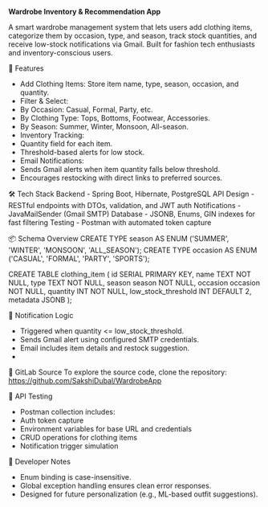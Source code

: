**Wardrobe Inventory & Recommendation App**

A smart wardrobe management system that lets users add clothing items, categorize them by occasion, type, and season, track stock quantities, and receive low-stock notifications via Gmail. Built for fashion tech enthusiasts and inventory-conscious users.

🚀 Features
- Add Clothing Items: Store item name, type, season, occasion, and quantity.
- Filter & Select:
- By Occasion: Casual, Formal, Party, etc.
- By Clothing Type: Tops, Bottoms, Footwear, Accessories.
- By Season: Summer, Winter, Monsoon, All-season.
- Inventory Tracking:
- Quantity field for each item.
- Threshold-based alerts for low stock.
- Email Notifications:
- Sends Gmail alerts when item quantity falls below threshold.
- Encourages restocking with direct links to preferred sources.
  
🛠️ Tech Stack
Backend - Spring Boot, Hibernate, PostgreSQL
API Design - RESTful endpoints with DTOs, validation, and JWT auth
Notifications - JavaMailSender (Gmail SMTP)
Database - JSONB, Enums, GIN indexes for fast filtering
Testing - Postman with automated token capture

📦 Schema Overview
CREATE TYPE season AS ENUM ('SUMMER', 'WINTER', 'MONSOON', 'ALL_SEASON');
CREATE TYPE occasion AS ENUM ('CASUAL', 'FORMAL', 'PARTY', 'SPORTS');

CREATE TABLE clothing_item (
  id SERIAL PRIMARY KEY,
  name TEXT NOT NULL,
  type TEXT NOT NULL,
  season season NOT NULL,
  occasion occasion NOT NULL,
  quantity INT NOT NULL,
  low_stock_threshold INT DEFAULT 2,
  metadata JSONB
);

🔔 Notification Logic
- Triggered when quantity <= low_stock_threshold.
- Sends Gmail alert using configured SMTP credentials.
- Email includes item details and restock suggestion.
- 
📂 GitLab Source
To explore the source code, clone the repository:
https://github.com/SakshiDubal/WardrobeApp

🧪 API Testing
- Postman collection includes:
- Auth token capture
- Environment variables for base URL and credentials
- CRUD operations for clothing items
- Notification trigger simulation
 
🧠 Developer Notes
- Enum binding is case-insensitive.
- Global exception handling ensures clean error responses.
- Designed for future personalization (e.g., ML-based outfit suggestions).

